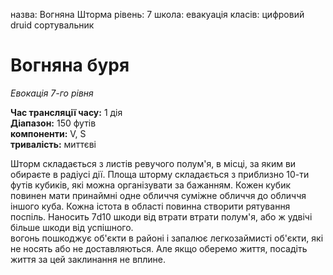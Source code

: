назва: Вогняна Шторма рівень: 7 школа: евакуація класів: цифровий druid сортувальник

# Вогняна буря
_Евокація 7-го рівня_

**Час трансляції часу:** 1 дія    
**Діапазон:** 150 футів    
**компоненти:** V, S    
**тривалість:** миттєві

Шторм складається з листів ревучого полум'я, в місці, за яким ви обираєте в радіусі дії. Площа шторму складається з приблизно 10-ти футів кубиків, які можна організувати за бажанням. Кожен кубик повинен мати принаймні одне обличчя суміжне обличчя до обличчя іншого куба. Кожна істота в області повинна створити рятування поспіль. Наносить 7d10 шкоди від втрати втрати полум'я, або ж удвічі більше шкоди від успішного.    
вогонь пошкоджує об'єкти в районі і запалює легкозаймисті об'єкти, які не носять або не доставляються. Але якщо оберемо життя, посадіть життя за цей заклинання не вплине. 